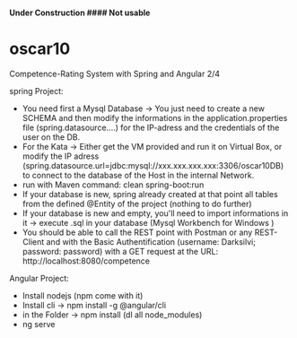 #### Under Construction #### Not usable

# oscar10
Competence-Rating System with Spring and Angular 2/4

spring Project:
- You need first a Mysql Database -> You just need to create a new SCHEMA and then modify the informations in the application.properties file (spring.datasource....) for the IP-adress and the credentials of the user on the DB.
- For the Kata -> Either get the VM provided and run it on Virtual Box, or modify the IP adress (spring.datasource.url=jdbc:mysql://xxx.xxx.xxx.xxx:3306/oscar10DB) to connect to the database of the Host in the internal Network.
- run with Maven command: clean spring-boot:run
- If your database is new, spring already created at that point all tables from the defined @Entity of the project (nothing to do further)
- If your database is new and empty, you'll need to import informations in it -> execute .sql in your database (Mysql Workbench for Windows )
- You should be able to call the REST point with Postman or any REST-Client and with the Basic Authentification (username: Darksilvi; password: password) with a GET request at the URL: http://localhost:8080/competence

Angular Project:
- Install nodejs (npm come with it)
- Install cli -> npm install -g @angular/cli
- in the Folder -> npm install (dl all node_modules)
- ng serve
